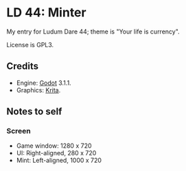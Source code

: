 # LD 44: Minter

My entry for Ludum Dare 44; theme is "Your life is currency".

License is GPL3.

<!-- Download executables from [the game's itch.io page](https://stackedboxes.itch.io/ld44-minter). -->

## Credits

* Engine: [Godot](http://godotengine.org) 3.1.1.
* Graphics: [Krita](https://krita.org).

## Notes to self

### Screen

* Game window: 1280 x 720
* UI: Right-aligned, 280 x 720
* Mint: Left-aligned, 1000 x 720
